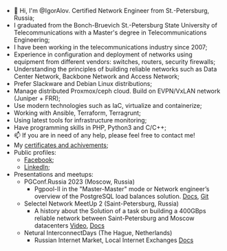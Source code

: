 - 👋 Hi, I'm @IgorAlov. Certified Network Engineer from St.-Petersburg, Russia;
- I graduated from the Bonch-Bruevich St.-Petersburg State University of Telecommunications with a Master's degree in Telecommunications Engineering;
- I have been working in the telecommunications industry since 2007;
- Experience in configuration and deployment of networks using equipment from different vendors: switches, routers, security firewalls;
- Understanding the principles of building reliable networks such as Data Center Network, Backbone Network and Access Network;
- Prefer Slackware and Debian Linux distributions;
- Manage distributed Proxmox/ceph cloud. Build on EVPN/VxLAN network (Juniper + FRR);
- Use modern technologies such as IaC, virtualize and containerize; 
- Working with Ansible, Terraform, Terragrunt;
- Using latest tools for infrastructure monitoring; 
- Have programming skills in PHP, Python3 and C/C++;
- 📫 If you are in need of any help, please feel free to contact me!
- My [certificates and achivements](https://drive.google.com/drive/folders/1aU8dZ-ih6sJs2zlvBQsicuawsRTnpaDN);
- Public profiles:
  * [Facebook](https://facebook.com/igor.alov);  
  * [LinkedIn](https://www.linkedin.com/in/igoralov/);
- Presentations and meetups:
  * PGConf.Russia 2023 (Moscow, Russia) 
    * Pgpool-II in the "Master-Master" mode or Network engineer’s overview of the PostgreSQL load balances solution. [Docs](https://drive.google.com/file/d/1NQLgwqa1bGDMmSushp7PHIbdT7rbeG1y/view?usp=sharing), [Git](https://github.com/IgorAlov/pg_pool2_ng)
  * Selectel Network MeetUp 2 (Saint-Petersburg, Russia) 
    * A history about the Solution of a task on building a 400GBps reliable network between Saint-Petersburg and Moscow datacenters [Video](https://youtu.be/LKjKtfqsbBs?t=590), [Docs](https://docs.google.com/presentation/d/1I--A7xYu42oj5KB4EZ2yw9o9zO2IMNTYFaLDzRHu4qc/edit?usp=sharing)
   * Netural InterconnectDays (The Hague, Netherlands)
     * Russian Internet Market, Local Internet Exchanges [Docs](https://drive.google.com/file/d/1phbQxQTULBXgakFd9eFXZ7aOSmrpXixp/view?usp=sharing)
